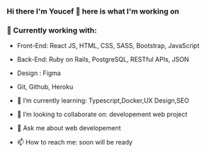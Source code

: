 ### Hi there I'm Youcef 👋 here is what I'm working on 

### :rocket: Currently working with:

- Front-End: React JS, HTML, CSS, SASS, Bootstrap, JavaScript
- Back-End: Ruby on Rails, PostgreSQL, RESTful APIs, JSON
- Design : Figma
- Git, Github, Heroku

- 🌱 I’m currently learning: Typescript,Docker,UX Design,SEO

- 👯 I’m looking to collaborate on: developement web project  

- 💬 Ask me about web developement

- 📫 How to reach me: soon will be ready


